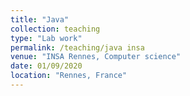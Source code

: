 ```yaml
---
title: "Java"
collection: teaching
type: "Lab work"
permalink: /teaching/java insa
venue: "INSA Rennes, Computer science"
date: 01/09/2020
location: "Rennes, France"
---
```


